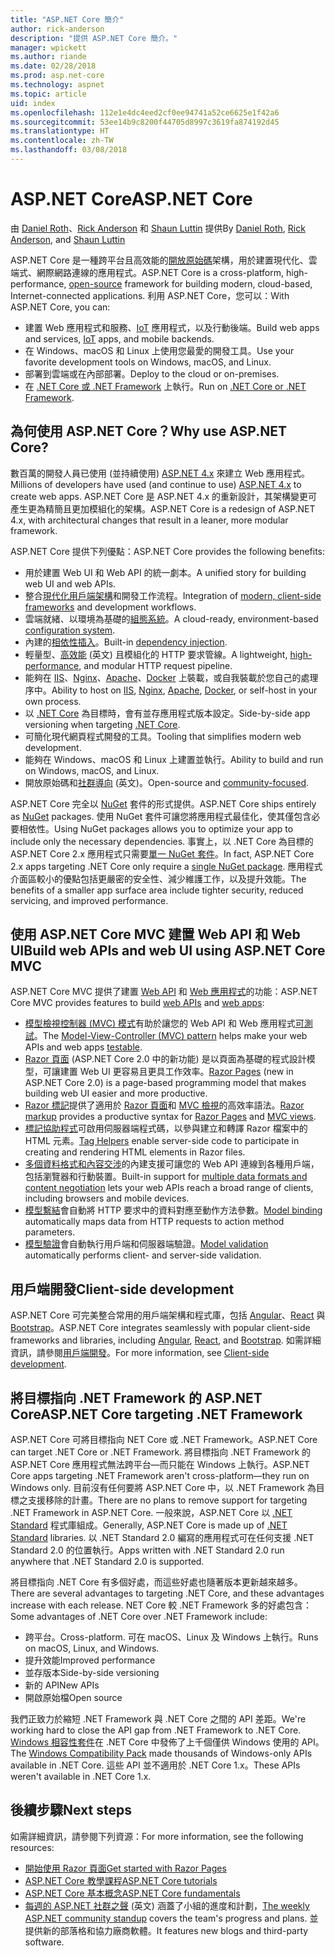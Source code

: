 ```yaml
---
title: "ASP.NET Core 簡介"
author: rick-anderson
description: "提供 ASP.NET Core 簡介。"
manager: wpickett
ms.author: riande
ms.date: 02/28/2018
ms.prod: asp.net-core
ms.technology: aspnet
ms.topic: article
uid: index
ms.openlocfilehash: 112e1e4dc4eed2cf0ee94741a52ce6625e1f42a6
ms.sourcegitcommit: 53ee14b9c8200f44705d8997c3619fa874192d45
ms.translationtype: HT
ms.contentlocale: zh-TW
ms.lasthandoff: 03/08/2018
---
```

# <a name="aspnet-core"></a><span data-ttu-id="ea2a5-103">ASP.NET Core</span><span class="sxs-lookup"><span data-stu-id="ea2a5-103">ASP.NET Core</span></span>

<span data-ttu-id="ea2a5-104">由 [Daniel Roth](https://github.com/danroth27)、[Rick Anderson](https://twitter.com/RickAndMSFT) 和 [Shaun Luttin](https://twitter.com/dicshaunary) 提供</span><span class="sxs-lookup"><span data-stu-id="ea2a5-104">By [Daniel Roth](https://github.com/danroth27), [Rick Anderson](https://twitter.com/RickAndMSFT), and [Shaun Luttin](https://twitter.com/dicshaunary)</span></span>

<span data-ttu-id="ea2a5-105">ASP.NET Core 是一種跨平台且高效能的[開放原始碼](https://github.com/aspnet/home)架構，用於建置現代化、雲端式、網際網路連線的應用程式。</span><span class="sxs-lookup"><span data-stu-id="ea2a5-105">ASP.NET Core is a cross-platform, high-performance, [open-source](https://github.com/aspnet/home) framework for building modern, cloud-based, Internet-connected applications.</span></span> <span data-ttu-id="ea2a5-106">利用 ASP.NET Core，您可以：</span><span class="sxs-lookup"><span data-stu-id="ea2a5-106">With ASP.NET Core, you can:</span></span>

* <span data-ttu-id="ea2a5-107">建置 Web 應用程式和服務、[IoT](https://www.microsoft.com/internet-of-things/) 應用程式，以及行動後端。</span><span class="sxs-lookup"><span data-stu-id="ea2a5-107">Build web apps and services, [IoT](https://www.microsoft.com/internet-of-things/) apps, and mobile backends.</span></span>
* <span data-ttu-id="ea2a5-108">在 Windows、macOS 和 Linux 上使用您最愛的開發工具。</span><span class="sxs-lookup"><span data-stu-id="ea2a5-108">Use your favorite development tools on Windows, macOS, and Linux.</span></span>
* <span data-ttu-id="ea2a5-109">部署到雲端或在內部部署。</span><span class="sxs-lookup"><span data-stu-id="ea2a5-109">Deploy to the cloud or on-premises.</span></span>
* <span data-ttu-id="ea2a5-110">在 [.NET Core 或 .NET Framework](https://docs.microsoft.com/dotnet/articles/standard/choosing-core-framework-server) 上執行。</span><span class="sxs-lookup"><span data-stu-id="ea2a5-110">Run on [.NET Core or .NET Framework](https://docs.microsoft.com/dotnet/articles/standard/choosing-core-framework-server).</span></span>

## <a name="why-use-aspnet-core"></a><span data-ttu-id="ea2a5-111">為何使用 ASP.NET Core？</span><span class="sxs-lookup"><span data-stu-id="ea2a5-111">Why use ASP.NET Core?</span></span>

<span data-ttu-id="ea2a5-112">數百萬的開發人員已使用 (並持續使用) [ASP.NET 4.x](https://docs.microsoft.com/aspnet/overview) 來建立 Web 應用程式。</span><span class="sxs-lookup"><span data-stu-id="ea2a5-112">Millions of developers have used (and continue to use) [ASP.NET 4.x](https://docs.microsoft.com/aspnet/overview) to create web apps.</span></span> <span data-ttu-id="ea2a5-113">ASP.NET Core 是 ASP.NET 4.x 的重新設計，其架構變更可產生更為精簡且更加模組化的架構。</span><span class="sxs-lookup"><span data-stu-id="ea2a5-113">ASP.NET Core is a redesign of ASP.NET 4.x, with architectural changes that result in a leaner, more modular framework.</span></span>

<span data-ttu-id="ea2a5-114">ASP.NET Core 提供下列優點：</span><span class="sxs-lookup"><span data-stu-id="ea2a5-114">ASP.NET Core provides the following benefits:</span></span>

* <span data-ttu-id="ea2a5-115">用於建置 Web UI 和 Web API 的統一劇本。</span><span class="sxs-lookup"><span data-stu-id="ea2a5-115">A unified story for building web UI and web APIs.</span></span>
* <span data-ttu-id="ea2a5-116">整合[現代化用戶端架構](xref:client-side/index)和開發工作流程。</span><span class="sxs-lookup"><span data-stu-id="ea2a5-116">Integration of [modern, client-side frameworks](xref:client-side/index) and development workflows.</span></span>
* <span data-ttu-id="ea2a5-117">雲端就緒、以環境為基礎的[組態系統](xref:fundamentals/configuration/index)。</span><span class="sxs-lookup"><span data-stu-id="ea2a5-117">A cloud-ready, environment-based [configuration system](xref:fundamentals/configuration/index).</span></span>
* <span data-ttu-id="ea2a5-118">內建的[相依性插入](xref:fundamentals/dependency-injection)。</span><span class="sxs-lookup"><span data-stu-id="ea2a5-118">Built-in [dependency injection](xref:fundamentals/dependency-injection).</span></span>
* <span data-ttu-id="ea2a5-119">輕量型、[高效能](https://github.com/aspnet/benchmarks) \(英文\) 且模組化的 HTTP 要求管線。</span><span class="sxs-lookup"><span data-stu-id="ea2a5-119">A lightweight, [high-performance](https://github.com/aspnet/benchmarks), and modular HTTP request pipeline.</span></span>
* <span data-ttu-id="ea2a5-120">能夠在 [IIS](xref:host-and-deploy/iis/index)、[Nginx](xref:host-and-deploy/linux-nginx)、[Apache](xref:host-and-deploy/linux-apache)、[Docker](xref:host-and-deploy/docker/index) 上裝載，或自我裝載於您自己的處理序中。</span><span class="sxs-lookup"><span data-stu-id="ea2a5-120">Ability to host on [IIS](xref:host-and-deploy/iis/index), [Nginx](xref:host-and-deploy/linux-nginx), [Apache](xref:host-and-deploy/linux-apache), [Docker](xref:host-and-deploy/docker/index), or self-host in your own process.</span></span>
* <span data-ttu-id="ea2a5-121">以 [.NET Core](https://docs.microsoft.com/dotnet/articles/standard/choosing-core-framework-server) 為目標時，會有並存應用程式版本設定。</span><span class="sxs-lookup"><span data-stu-id="ea2a5-121">Side-by-side app versioning when targeting [.NET Core](https://docs.microsoft.com/dotnet/articles/standard/choosing-core-framework-server).</span></span>
* <span data-ttu-id="ea2a5-122">可簡化現代網頁程式開發的工具。</span><span class="sxs-lookup"><span data-stu-id="ea2a5-122">Tooling that simplifies modern web development.</span></span>
* <span data-ttu-id="ea2a5-123">能夠在 Windows、macOS 和 Linux 上建置並執行。</span><span class="sxs-lookup"><span data-stu-id="ea2a5-123">Ability to build and run on Windows, macOS, and Linux.</span></span>
* <span data-ttu-id="ea2a5-124">開放原始碼和[社群導向](https://live.asp.net/) \(英文\)。</span><span class="sxs-lookup"><span data-stu-id="ea2a5-124">Open-source and [community-focused](https://live.asp.net/).</span></span>

<span data-ttu-id="ea2a5-125">ASP.NET Core 完全以 [NuGet](https://www.nuget.org/) 套件的形式提供。</span><span class="sxs-lookup"><span data-stu-id="ea2a5-125">ASP.NET Core ships entirely as [NuGet](https://www.nuget.org/) packages.</span></span> <span data-ttu-id="ea2a5-126">使用 NuGet 套件可讓您將應用程式最佳化，使其僅包含必要相依性。</span><span class="sxs-lookup"><span data-stu-id="ea2a5-126">Using NuGet packages allows you to optimize your app to include only the necessary dependencies.</span></span> <span data-ttu-id="ea2a5-127">事實上，以 .NET Core 為目標的 ASP.NET Core 2.x 應用程式只需要[單一 NuGet 套件](xref:fundamentals/metapackage)。</span><span class="sxs-lookup"><span data-stu-id="ea2a5-127">In fact, ASP.NET Core 2.x apps targeting .NET Core only require a [single NuGet package](xref:fundamentals/metapackage).</span></span> <span data-ttu-id="ea2a5-128">應用程式介面區較小的優點包括更嚴密的安全性、減少維護工作，以及提升效能。</span><span class="sxs-lookup"><span data-stu-id="ea2a5-128">The benefits of a smaller app surface area include tighter security, reduced servicing, and improved performance.</span></span>

## <a name="build-web-apis-and-web-ui-using-aspnet-core-mvc"></a><span data-ttu-id="ea2a5-129">使用 ASP.NET Core MVC 建置 Web API 和 Web UI</span><span class="sxs-lookup"><span data-stu-id="ea2a5-129">Build web APIs and web UI using ASP.NET Core MVC</span></span>

<span data-ttu-id="ea2a5-130">ASP.NET Core MVC 提供了建置 [Web API](xref:tutorials/index#build-web-apis) 和 [Web 應用程式](xref:tutorials/index#build-web-apps)的功能：</span><span class="sxs-lookup"><span data-stu-id="ea2a5-130">ASP.NET Core MVC provides features to build [web APIs](xref:tutorials/index#build-web-apis) and [web apps](xref:tutorials/index#build-web-apps):</span></span>

* <span data-ttu-id="ea2a5-131">[模型檢視控制器 (MVC) 模式](xref:mvc/overview)有助於讓您的 Web API 和 Web 應用程式[可測試](testing/index.md)。</span><span class="sxs-lookup"><span data-stu-id="ea2a5-131">The [Model-View-Controller (MVC) pattern](xref:mvc/overview) helps make your web APIs and web apps [testable](testing/index.md).</span></span>
* <span data-ttu-id="ea2a5-132">[Razor 頁面](xref:mvc/razor-pages/index) (ASP.NET Core 2.0 中的新功能) 是以頁面為基礎的程式設計模型，可讓建置 Web UI 更容易且更具工作效率。</span><span class="sxs-lookup"><span data-stu-id="ea2a5-132">[Razor Pages](xref:mvc/razor-pages/index) (new in ASP.NET Core 2.0) is a page-based programming model that makes building web UI easier and more productive.</span></span>
* <span data-ttu-id="ea2a5-133">[Razor 標記](xref:mvc/views/razor)提供了適用於 [Razor 頁面](xref:mvc/razor-pages/index)和 [MVC 檢視](xref:mvc/views/overview)的高效率語法。</span><span class="sxs-lookup"><span data-stu-id="ea2a5-133">[Razor markup](xref:mvc/views/razor) provides a productive syntax for [Razor Pages](xref:mvc/razor-pages/index) and [MVC views](xref:mvc/views/overview).</span></span>
* <span data-ttu-id="ea2a5-134">[標記協助程式](xref:mvc/views/tag-helpers/intro)可啟用伺服器端程式碼，以參與建立和轉譯 Razor 檔案中的 HTML 元素。</span><span class="sxs-lookup"><span data-stu-id="ea2a5-134">[Tag Helpers](xref:mvc/views/tag-helpers/intro) enable server-side code to participate in creating and rendering HTML elements in Razor files.</span></span>
* <span data-ttu-id="ea2a5-135">[多個資料格式和內容交涉](mvc/models/formatting.md)的內建支援可讓您的 Web API 連線到各種用戶端，包括瀏覽器和行動裝置。</span><span class="sxs-lookup"><span data-stu-id="ea2a5-135">Built-in support for [multiple data formats and content negotiation](mvc/models/formatting.md) lets your web APIs reach a broad range of clients, including browsers and mobile devices.</span></span>
* <span data-ttu-id="ea2a5-136">[模型繫結](xref:mvc/models/model-binding)會自動將 HTTP 要求中的資料對應至動作方法參數。</span><span class="sxs-lookup"><span data-stu-id="ea2a5-136">[Model binding](xref:mvc/models/model-binding) automatically maps data from HTTP requests to action method parameters.</span></span>
* <span data-ttu-id="ea2a5-137">[模型驗證](xref:mvc/models/validation)會自動執行用戶端和伺服器端驗證。</span><span class="sxs-lookup"><span data-stu-id="ea2a5-137">[Model validation](xref:mvc/models/validation) automatically performs client- and server-side validation.</span></span>

## <a name="client-side-development"></a><span data-ttu-id="ea2a5-138">用戶端開發</span><span class="sxs-lookup"><span data-stu-id="ea2a5-138">Client-side development</span></span>

<span data-ttu-id="ea2a5-139">ASP.NET Core 可完美整合常用的用戶端架構和程式庫，包括 [Angular](xref:spa/angular)、[React](xref:spa/react) 與 [Bootstrap](xref:client-side/bootstrap)。</span><span class="sxs-lookup"><span data-stu-id="ea2a5-139">ASP.NET Core integrates seamlessly with popular client-side frameworks and libraries, including [Angular](xref:spa/angular), [React](xref:spa/react), and [Bootstrap](xref:client-side/bootstrap).</span></span> <span data-ttu-id="ea2a5-140">如需詳細資訊，請參閱[用戶端開發](xref:client-side/index)。</span><span class="sxs-lookup"><span data-stu-id="ea2a5-140">For more information, see [Client-side development](xref:client-side/index).</span></span>

## <a name="aspnet-core-targeting-net-framework"></a><span data-ttu-id="ea2a5-141">將目標指向 .NET Framework 的 ASP.NET Core</span><span class="sxs-lookup"><span data-stu-id="ea2a5-141">ASP.NET Core targeting .NET Framework</span></span>

<span data-ttu-id="ea2a5-142">ASP.NET Core 可將目標指向 NET Core 或 .NET Framework。</span><span class="sxs-lookup"><span data-stu-id="ea2a5-142">ASP.NET Core can target .NET Core or .NET Framework.</span></span> <span data-ttu-id="ea2a5-143">將目標指向 .NET Framework 的 ASP.NET Core 應用程式無法跨平台&mdash;而只能在 Windows 上執行。</span><span class="sxs-lookup"><span data-stu-id="ea2a5-143">ASP.NET Core apps targeting .NET Framework aren't cross-platform&mdash;they run on Windows only.</span></span> <span data-ttu-id="ea2a5-144">目前沒有任何要將 ASP.NET Core 中，以 .NET Framework 為目標之支援移除的計畫。</span><span class="sxs-lookup"><span data-stu-id="ea2a5-144">There are no plans to remove support for targeting .NET Framework in ASP.NET Core.</span></span> <span data-ttu-id="ea2a5-145">一般來說，ASP.NET Core 以 [.NET Standard](/dotnet/standard/net-standard) 程式庫組成。</span><span class="sxs-lookup"><span data-stu-id="ea2a5-145">Generally, ASP.NET Core is made up of [.NET Standard](/dotnet/standard/net-standard) libraries.</span></span> <span data-ttu-id="ea2a5-146">以 .NET Standard 2.0 編寫的應用程式可在任何支援 .NET Standard 2.0 的位置執行。</span><span class="sxs-lookup"><span data-stu-id="ea2a5-146">Apps written with .NET Standard 2.0 run anywhere that .NET Standard 2.0 is supported.</span></span>

<span data-ttu-id="ea2a5-147">將目標指向 .NET Core 有多個好處，而這些好處也隨著版本更新越來越多。</span><span class="sxs-lookup"><span data-stu-id="ea2a5-147">There are several advantages to targeting .NET Core, and these advantages increase with each release.</span></span> <span data-ttu-id="ea2a5-148">NET Core 較 .NET Framework 多的好處包含：</span><span class="sxs-lookup"><span data-stu-id="ea2a5-148">Some advantages of .NET Core over .NET Framework include:</span></span>

* <span data-ttu-id="ea2a5-149">跨平台。</span><span class="sxs-lookup"><span data-stu-id="ea2a5-149">Cross-platform.</span></span> <span data-ttu-id="ea2a5-150">可在 macOS、Linux 及 Windows 上執行。</span><span class="sxs-lookup"><span data-stu-id="ea2a5-150">Runs on macOS, Linux, and Windows.</span></span>
* <span data-ttu-id="ea2a5-151">提升效能</span><span class="sxs-lookup"><span data-stu-id="ea2a5-151">Improved performance</span></span>
* <span data-ttu-id="ea2a5-152">並存版本</span><span class="sxs-lookup"><span data-stu-id="ea2a5-152">Side-by-side versioning</span></span>
* <span data-ttu-id="ea2a5-153">新的 API</span><span class="sxs-lookup"><span data-stu-id="ea2a5-153">New APIs</span></span>
* <span data-ttu-id="ea2a5-154">開啟原始檔</span><span class="sxs-lookup"><span data-stu-id="ea2a5-154">Open source</span></span>

<span data-ttu-id="ea2a5-155">我們正致力於縮短 .NET Framework 與 .NET Core 之間的 API 差距。</span><span class="sxs-lookup"><span data-stu-id="ea2a5-155">We're working hard to close the API gap from .NET Framework to .NET Core.</span></span> <span data-ttu-id="ea2a5-156">[Windows 相容性套件](/dotnet/core/porting/windows-compat-pack)在 .NET Core 中發佈了上千個僅供 Windows 使用的 API。</span><span class="sxs-lookup"><span data-stu-id="ea2a5-156">The [Windows Compatibility Pack](/dotnet/core/porting/windows-compat-pack) made thousands of Windows-only APIs available in .NET Core.</span></span> <span data-ttu-id="ea2a5-157">這些 API 並不適用於 .NET Core 1.x。</span><span class="sxs-lookup"><span data-stu-id="ea2a5-157">These APIs weren't available in .NET Core 1.x.</span></span>

## <a name="next-steps"></a><span data-ttu-id="ea2a5-158">後續步驟</span><span class="sxs-lookup"><span data-stu-id="ea2a5-158">Next steps</span></span>

<span data-ttu-id="ea2a5-159">如需詳細資訊，請參閱下列資源：</span><span class="sxs-lookup"><span data-stu-id="ea2a5-159">For more information, see the following resources:</span></span>

* [<span data-ttu-id="ea2a5-160">開始使用 Razor 頁面</span><span class="sxs-lookup"><span data-stu-id="ea2a5-160">Get started with Razor Pages</span></span>](xref:tutorials/razor-pages/razor-pages-start)
* [<span data-ttu-id="ea2a5-161">ASP.NET Core 教學課程</span><span class="sxs-lookup"><span data-stu-id="ea2a5-161">ASP.NET Core tutorials</span></span>](xref:tutorials/index)
* [<span data-ttu-id="ea2a5-162">ASP.NET Core 基本概念</span><span class="sxs-lookup"><span data-stu-id="ea2a5-162">ASP.NET Core fundamentals</span></span>](xref:fundamentals/index)
* <span data-ttu-id="ea2a5-163">[每週的 ASP.NET 社群之聲](https://live.asp.net/) \(英文\) 涵蓋了小組的進度和計劃，</span><span class="sxs-lookup"><span data-stu-id="ea2a5-163">[The weekly ASP.NET community standup](https://live.asp.net/) covers the team's progress and plans.</span></span> <span data-ttu-id="ea2a5-164">並提供新的部落格和協力廠商軟體。</span><span class="sxs-lookup"><span data-stu-id="ea2a5-164">It features new blogs and third-party software.</span></span>
